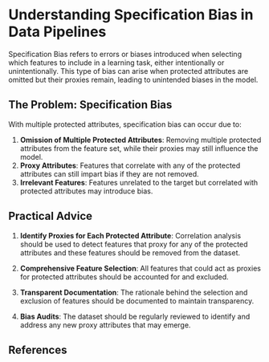 # Understanding Specification Bias in Data Pipelines

Specification Bias refers to errors or biases introduced when selecting which features to include in a learning task, either intentionally or unintentionally. This type of bias can arise when protected attributes are omitted but their proxies remain, leading to unintended biases in the model.

## The Problem: Specification Bias
With multiple protected attributes, specification bias can occur due to:

1. **Omission of Multiple Protected Attributes**: Removing multiple protected attributes from the feature set, while their proxies may still influence the model.
2. **Proxy Attributes**: Features that correlate with any of the protected attributes can still impart bias if they are not removed.
3. **Irrelevant Features**: Features unrelated to the target but correlated with protected attributes may introduce bias.

## Practical Advice
1. **Identify Proxies for Each Protected Attribute**: Correlation analysis should be used to detect features that proxy for any of the protected attributes and these features should be removed from the dataset.

2. **Comprehensive Feature Selection**: All features that could act as proxies for protected attributes should be accounted for and excluded.

3. **Transparent Documentation**: The rationale behind the selection and exclusion of features should be documented to maintain transparency.

4. **Bias Audits**: The dataset should be regularly reviewed to identify and address any new proxy attributes that may emerge.

## References